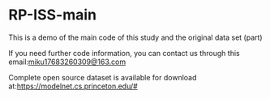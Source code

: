 # RP-ISS-main
This is a demo of the main code of this study and the original data set (part)

If you need further code information, you can contact us through this email:miku17683260309@163.com

Complete open source dataset is available for download at:https://modelnet.cs.princeton.edu/#
